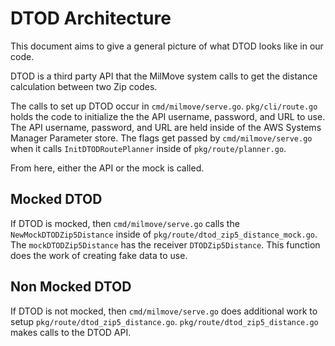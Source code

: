 # DTOD Architecture

This document aims to give a general picture of what DTOD looks like in our code.

DTOD is a third party API that the MilMove system calls to get the distance calculation between two Zip codes.

The calls to set up DTOD occur in `cmd/milmove/serve.go`.
`pkg/cli/route.go` holds the code to initialize the the API username, password, and URL to use. The API username, password, and URL are held inside of the AWS Systems Manager Parameter store. The flags get passed by `cmd/milmove/serve.go` when it calls `InitDTODRoutePlanner` inside of `pkg/route/planner.go`.

From here, either the API or the mock is called.

## Mocked DTOD

If DTOD is mocked, then `cmd/milmove/serve.go` calls the `NewMockDTODZip5Distance` inside of `pkg/route/dtod_zip5_distance_mock.go`.
The `mockDTODZip5Distance` has the receiver `DTODZip5Distance`. This function does the work of creating fake data to use.

## Non Mocked DTOD

If DTOD is not mocked, then `cmd/milmove/serve.go` does additional work to setup `pkg/route/dtod_zip5_distance.go`.
`pkg/route/dtod_zip5_distance.go` makes calls to the DTOD API.
